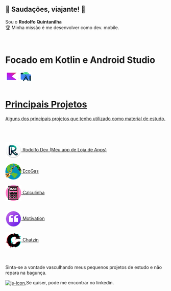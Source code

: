## 👋 Saudações, viajante! 🖖 

Sou o <b>Rodolfo Quintanilha</b>
<br>
🏆 Minha missão é me desenvolver como dev. mobile.


<div style="display: inline_block"><br>
<h1 >Focado em Kotlin e Android Studio</h1>
  <a href = "https://github.com/rodolfq">
<img align="center" height="30" width="40" alt="js-icon"  src="https://github.com/devicons/devicon/blob/master/icons/kotlin/kotlin-original.svg">
<img align="center" height="30" width="40" alt="js-icon"  src="https://github.com/devicons/devicon/blob/master/icons/androidstudio/androidstudio-original.svg">
</div>

  <div style="display: inline_block"><br>
<h1 >Principais Projetos</h1>
    Alguns dos principais projetos que tenho utilizado como material de estudo.<br><br>

   
   <br><br>
    <a href = "https://github.com/rodolfq/rodolfo.dev">
<img align="center" height="50" width="50" alt="js-icon"  src="https://github.com/rodolfq/rodolfo.dev/blob/master/app/src/main/res/mipmap-xhdpi/ic_icon_rodolfo.png"> Rodolfo Dev (Meu app de Loja de Apps)<br><br>
  <a href = "https://github.com/rodolfq/EcoGAS">
<img align="center" height="50" width="50" alt="js-icon"  src="https://github.com/rodolfq/EcoGAS/blob/master/icon.png"> EcoGas<br><br>
    <a href = "https://github.com/rodolfq/Calculinha">
<img align="center" height="50" width="50" alt="js-icon"  src="https://github.com/rodolfq/Calculinha/blob/master/icon2.png"> Calculinha<br><br>
</div>
    <a href = "https://github.com/rodolfq/motivation">
<img align="center" height="50" width="50" alt="js-icon"  src="https://github.com/rodolfq/motivation/blob/master/icon3.png"> Motivation<br><br></a>
    <a href = "https://github.com/rodolfq/Chatzin">
<img align="center" height="50" width="50" alt="js-icon"  src="https://github.com/rodolfq/Chatzin/blob/master/Icon2.png"> Chatzin<br><br></a>
    
    

<br>
<br>
Sinta-se a vontade vasculhando meus pequenos projetos de estudo e não repara na bagunça. <br>

<p>
<a href = "https://www.linkedin.com/in/rodolfo-q/">
  <img align="center" height="20" width="20" alt="js-icon"  src="https://cdn-icons-png.flaticon.com/512/174/174857.png">
  </a>
  Se quiser, pode me encontrar no linkedin.<br>
  </p>
 

<!---
rodolfq/rodolfq is a ✨ special ✨ repository because its `README.md` (this file) appears on your GitHub profile.
You can click the Preview link to take a look at your changes.
--->
